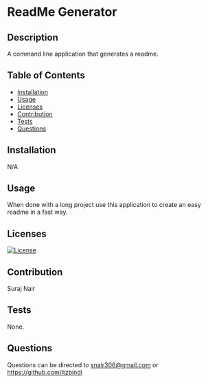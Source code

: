 
# ReadMe Generator

## Description
A command line application that generates a readme.

## Table of Contents
- [Installation](#Installation)
- [Usage](#Usage)
- [Licenses](#licenses)
- [Contribution](#contribution)
- [Tests](#test)
- [Questions](#Questions)

## Installation
N/A

## Usage
When done with a long project use this application to create an easy readme in a fast way.

## Licenses
[![License](https://img.shields.io/badge/License-MIT-green.svg)](https://opensource.org/licenses/MIT)

## Contribution
Suraj Nair

## Tests
None.

## Questions
Questions can be directed to snair306@gmail.com or https://github.com/itzbindi


